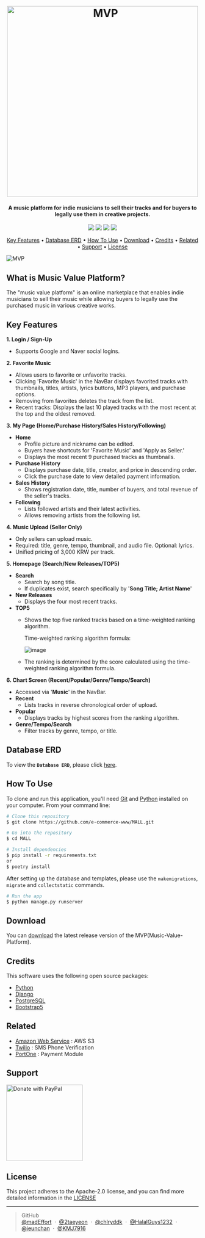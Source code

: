 <h1 align="center">
  <br>
  <a href="https://github.com/e-commerce-www/MALL.git"><img src="https://github.com/e-commerce-www/MALL/assets/158125247/2bd4c467-8770-40b4-975a-4b4060b01b9d" alt="MVP" width="500"></a>
</h1>

<h4 align="center">
A music platform for indie musicians to sell their tracks and for buyers to legally use them in creative projects.</h4>

<p align="center">
<a href="https://github.com/e-commerce-www/MALL/blob/main/LICENSE"><img src="https://img.shields.io/badge/License-Apache_2.0-blue"></a>
<a href="https://www.python.org/"><img src="https://img.shields.io/badge/Python-v3.10.12-yellow"></a>
<a href="https://github.com/e-commerce-www/MALL.git"><img src="https://img.shields.io/badge/PRs-welcome-green"></a>
<a href="https://www.paypal.me/madEffort"><img src="https://img.shields.io/badge/$-donate-ff69b4"></a>
</p>

<p align="center">
  <a href="#key-features">Key Features</a> • <a href="#database-erd">Database ERD</a> • <a href="#how-to-use">How To Use</a> • <a href="#download">Download</a> • <a href="#credits">Credits</a> • <a href="#related">Related</a> • <a href="#support">Support</a> • <a href="#license">License</a>
</p>

<img src="https://github.com/e-commerce-www/MALL/assets/158125247/53dd779e-7971-40c9-a5a2-57c434e0141c" alt="MVP"/>

## What is Music Value Platform?

The "music value platform" is an online marketplace that enables indie musicians to sell their music while allowing buyers to legally use the purchased music in various creative works.

## Key Features

**1. Login / Sign-Up**
- Supports Google and Naver social logins.
  
**2. Favorite Music**
- Allows users to favorite or unfavorite tracks.
- Clicking 'Favorite Music' in the NavBar displays favorited tracks with thumbnails, titles, artists, lyrics buttons, MP3 players, and purchase options.
- Removing from favorites deletes the track from the list.
- Recent tracks: Displays the last 10 played tracks with the most recent at the top and the oldest removed.

**3. My Page (Home/Purchase History/Sales History/Following)**
- **Home**
  - Profile picture and nickname can be edited.
  - Buyers have shortcuts for 'Favorite Music' and 'Apply as Seller.'
  - Displays the most recent 9 purchased tracks as thumbnails.
- **Purchase History**
  - Displays purchase date, title, creator, and price in descending order.
  - Click the purchase date to view detailed payment information.
- **Sales History**
  - Shows registration date, title, number of buyers, and total revenue of the seller's tracks.
- **Following**
  - Lists followed artists and their latest activities.
  - Allows removing artists from the following list.
 
**4. Music Upload (Seller Only)**
- Only sellers can upload music.
- Required: title, genre, tempo, thumbnail, and audio file. Optional: lyrics.
- Unified pricing of 3,000 KRW per track.

**5. Homepage (Search/New Releases/TOP5)**
- **Search**
  - Search by song title.
  - If duplicates exist, search specifically by '**Song Title; Artist Name**'
- **New Releases**
  - Displays the four most recent tracks.
- **TOP5**
  - Shows the top five ranked tracks based on a time-weighted ranking algorithm.

    Time-weighted ranking algorithm formula:
    
    ![image](https://github.com/e-commerce-www/MALL/assets/158125247/1e4a7315-fe24-40a7-a99c-c49d22511522)
  - The ranking is determined by the score calculated using the time-weighted ranking algorithm formula.

    


**6. Chart Screen (Recent/Popular/Genre/Tempo/Search)**
- Accessed via '**Music**' in the NavBar.
- **Recent**
    - Lists tracks in reverse chronological order of upload.
- **Popular**
    - Displays tracks by highest scores from the ranking algorithm.
- **Genre/Tempo/Search**
    - Filter tracks by genre, tempo, or title.

## Database ERD

To view the **`Database ERD`**, please click [here](https://www.erdcloud.com/p/JYqD8jKydarZYmrxE).
               
## How To Use

To clone and run this application, you'll need [Git](https://git-scm.com) and [Python](https://www.python.org/downloads/) installed on your computer. From your command line:

```bash
# Clone this repository
$ git clone https://github.com/e-commerce-www/MALL.git

# Go into the repository
$ cd MALL

# Install dependencies
$ pip install -r requirements.txt
or
$ poetry install
```

After setting up the database and templates, please use the `makemigrations`, `migrate` and `collectstatic` commands.

```bash
# Run the app
$ python manage.py runserver
```

## Download

You can [download](https://github.com/e-commerce-www/MALL/releases) the latest release version of the MVP(Music-Value-Platform).

## Credits

This software uses the following open source packages:

- [Python](https://www.python.org/)
- [Django](https://www.djangoproject.com/)
- [PostgreSQL](https://www.postgresql.org/)
- [Bootstrap5](https://getbootstrap.com/)

## Related

- [Amazon Web Service](https://aws.amazon.com/) : AWS S3
- [Twilio](https://www.twilio.com) : SMS Phone Verification
- [PortOne](https://www.portone.io) : Payment Module

## Support

<a href="https://www.paypal.com/paypalme/madEffort">
<img src="https://raw.githubusercontent.com/stefan-niedermann/paypal-donate-button/master/paypal-donate-button.png" alt="Donate with PayPal" width="200">
</a>

## License

This project adheres to the Apache-2.0 license, and you can find more detailed information in the [LICENSE](https://github.com/e-commerce-www/MALL/blob/main/LICENSE)

---

> GitHub <br>
> [@madEffort](https://github.com/madEffort) &nbsp;&middot;&nbsp; [@2taeyeon](https://github.com/2taeyeon) &nbsp;&middot;&nbsp; [@chlryddk](https://github.com/chlryddk) &nbsp;&middot;&nbsp; [@HalalGuys1232](https://github.com/HalalGuys1232) &nbsp;&middot;&nbsp; [@ieunchan](https://github.com/ieunchan) &nbsp;&middot;&nbsp; [@KMJ7916](https://github.com/KMJ7916)
